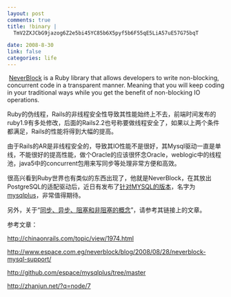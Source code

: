 ```yaml
--- 
layout: post
comments: true
title: !binary |
  TmV2ZXJCbG9jazog6Z2e5bi45YC85b6X5pyf5b6F55qE5LiA57uE57G75bqT

date: 2008-8-30
link: false
categories: life
---
```

<img src="http://bp0.blogger.com/_XFDHsTWrvBY/SJTYtPOmWBI/AAAAAAAAACE/HisrXjBz3dQ/s400/http_serving_performance.png" alt="" />
<a href="http://www.espace.com.eg/neverblock">NeverBlock</a> is a Ruby library that allows developers to write non-blocking, concurrent code in a transparent manner. Meaning that you will keep coding in your traditional ways while you get the benefit of non-blocking IO operations.

Ruby的伪线程，Rails的非线程安全性导致其性能始终上不去，前端时间发布的ruby1.9有多处修改，后面的Rails2.2也号称要做线程安全了，如果以上两个条件都满足，Rails的性能将得到大幅的提高。

由于Rails的AR是非线程安全的，导致其IO性能不是很好，其Mysql驱动一直是单线，不能很好的提高性能，做个Oracle的应该很怀念Oracle，weblogic中的线程池，java5中的concurrent包用来写同步等处理非常方便和高效。

很高兴看到Ruby世界也有类似的东西出现了，他就是NeverBlock，在其放出PostgreSQL的适配驱动后，近日有发布了<a href="http://www.espace.com.eg/neverblock/blog/2008/08/28/neverblock-mysql-support/">针对MYSQL的版本</a>，名字为<a href="http://github.com/espace/mysqlplus/tree/master">mysqlplus</a>，非常值得期待。

另外，关于“<a href="http://zhanjun.net/?q=node/7">同步、异步、阻塞和非阻塞的概念</a>”，请参考其链接上的文章。

参考文章：

http://chinaonrails.com/topic/view/1974.html

http://www.espace.com.eg/neverblock/blog/2008/08/28/neverblock-mysql-support/

http://github.com/espace/mysqlplus/tree/master

http://zhanjun.net/?q=node/7

&nbsp;
